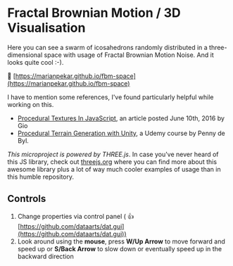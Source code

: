 # Fractal Brownian Motion / 3D Visualisation

Here you can see a swarm of icosahedrons randomly distributed in a three-dimensional space with usage of Fractal Brownian Motion Noise. And it looks quite cool :-).

🔗 [https://marianpekar.github.io/fbm-space](https://marianpekar.github.io/fbm-space) 


I have to mention some references, I've found particularly helpful while working on this.

* [Procedural Textures In JavaScript](http://clockworkchilli.com/blog/6_procedural_textures_in_javascript), an article posted June 10th, 2016 by Gio
* [Procedural Terrain Generation with Unity](https://www.udemy.com/procedural-terrain-generation-with-unity/), a Udemy course by Penny de Byl.


*This microproject is powered by THREE.js*. In case you've never heard of this JS library, check out [threejs.org](https://threejs.org/) where you can find more about this awesome library plus a lot of way much cooler examples of usage than in this humble repository.

## Controls

1. Change properties via control panel ( 👍 [https://github.com/dataarts/dat.gui](https://github.com/dataarts/dat.gui))
1. Look around using the **mouse**, press **W/Up Arrow** to move forward and speed up or **S/Back Arrow** to slow down or eventually speed up in the backward direction